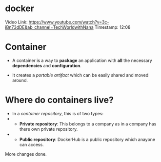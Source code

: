 # docker

Video Link: https://www.youtube.com/watch?v=3c-iBn73dDE&ab_channel=TechWorldwithNana
Timestamp: 12:08

# Container
- A container is a way to **package** an application with **all** the necessary **dependencies** and **configuration**.

- It creates a _portable artifact_ which can be easily shared and moved around.

# Where do containers live?
- In a _container repository_, this is of two types:
- - **Private repository**: This belongs to a company as in a company has there own private repository.
- - **Public repository**: DockerHub is a public repository which anayone can access.

More changes done.

